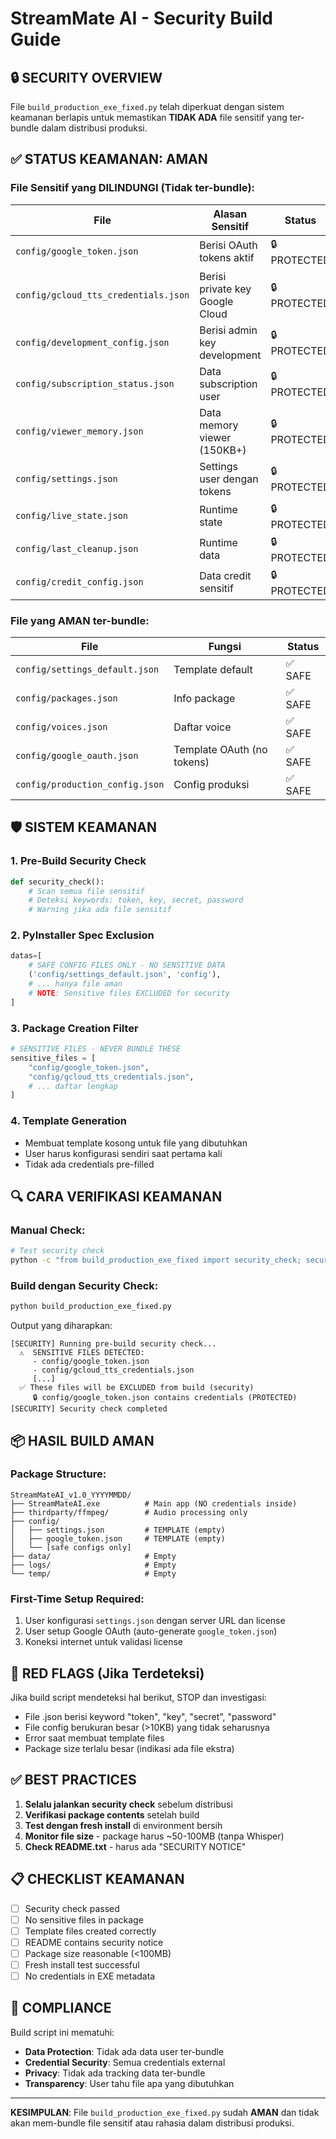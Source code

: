 # StreamMate AI - Security Build Guide

## 🔒 SECURITY OVERVIEW

File `build_production_exe_fixed.py` telah diperkuat dengan sistem keamanan berlapis untuk memastikan **TIDAK ADA** file sensitif yang ter-bundle dalam distribusi produksi.

## ✅ STATUS KEAMANAN: AMAN

### File Sensitif yang DILINDUNGI (Tidak ter-bundle):

| File | Alasan Sensitif | Status |
|------|----------------|--------|
| `config/google_token.json` | Berisi OAuth tokens aktif | 🔒 PROTECTED |
| `config/gcloud_tts_credentials.json` | Berisi private key Google Cloud | 🔒 PROTECTED |
| `config/development_config.json` | Berisi admin key development | 🔒 PROTECTED |
| `config/subscription_status.json` | Data subscription user | 🔒 PROTECTED |
| `config/viewer_memory.json` | Data memory viewer (150KB+) | 🔒 PROTECTED |
| `config/settings.json` | Settings user dengan tokens | 🔒 PROTECTED |
| `config/live_state.json` | Runtime state | 🔒 PROTECTED |
| `config/last_cleanup.json` | Runtime data | 🔒 PROTECTED |
| `config/credit_config.json` | Data credit sensitif | 🔒 PROTECTED |

### File yang AMAN ter-bundle:

| File | Fungsi | Status |
|------|--------|--------|
| `config/settings_default.json` | Template default | ✅ SAFE |
| `config/packages.json` | Info package | ✅ SAFE |
| `config/voices.json` | Daftar voice | ✅ SAFE |
| `config/google_oauth.json` | Template OAuth (no tokens) | ✅ SAFE |
| `config/production_config.json` | Config produksi | ✅ SAFE |

## 🛡️ SISTEM KEAMANAN

### 1. Pre-Build Security Check
```python
def security_check():
    # Scan semua file sensitif
    # Deteksi keywords: token, key, secret, password
    # Warning jika ada file sensitif
```

### 2. PyInstaller Spec Exclusion
```python
datas=[
    # SAFE CONFIG FILES ONLY - NO SENSITIVE DATA
    ('config/settings_default.json', 'config'),
    # ... hanya file aman
    # NOTE: Sensitive files EXCLUDED for security
]
```

### 3. Package Creation Filter
```python
# SENSITIVE FILES - NEVER BUNDLE THESE
sensitive_files = [
    "config/google_token.json",
    "config/gcloud_tts_credentials.json",
    # ... daftar lengkap
]
```

### 4. Template Generation
- Membuat template kosong untuk file yang dibutuhkan
- User harus konfigurasi sendiri saat pertama kali
- Tidak ada credentials pre-filled

## 🔍 CARA VERIFIKASI KEAMANAN

### Manual Check:
```bash
# Test security check
python -c "from build_production_exe_fixed import security_check; security_check()"
```

### Build dengan Security Check:
```bash
python build_production_exe_fixed.py
```

Output yang diharapkan:
```
[SECURITY] Running pre-build security check...
  ⚠️  SENSITIVE FILES DETECTED:
     - config/google_token.json
     - config/gcloud_tts_credentials.json
     [...]
  ✅ These files will be EXCLUDED from build (security)
     🔒 config/google_token.json contains credentials (PROTECTED)
[SECURITY] Security check completed
```

## 📦 HASIL BUILD AMAN

### Package Structure:
```
StreamMateAI_v1.0_YYYYMMDD/
├── StreamMateAI.exe          # Main app (NO credentials inside)
├── thirdparty/ffmpeg/        # Audio processing only
├── config/
│   ├── settings.json         # TEMPLATE (empty)
│   ├── google_token.json     # TEMPLATE (empty)
│   └── [safe configs only]
├── data/                     # Empty
├── logs/                     # Empty
└── temp/                     # Empty
```

### First-Time Setup Required:
1. User konfigurasi `settings.json` dengan server URL dan license
2. User setup Google OAuth (auto-generate `google_token.json`)
3. Koneksi internet untuk validasi license

## 🚨 RED FLAGS (Jika Terdeteksi)

Jika build script mendeteksi hal berikut, STOP dan investigasi:
- File .json berisi keyword "token", "key", "secret", "password"
- File config berukuran besar (>10KB) yang tidak seharusnya
- Error saat membuat template files
- Package size terlalu besar (indikasi ada file ekstra)

## ✅ BEST PRACTICES

1. **Selalu jalankan security check** sebelum distribusi
2. **Verifikasi package contents** setelah build
3. **Test dengan fresh install** di environment bersih
4. **Monitor file size** - package harus ~50-100MB (tanpa Whisper)
5. **Check README.txt** - harus ada "SECURITY NOTICE"

## 📋 CHECKLIST KEAMANAN

- [ ] Security check passed
- [ ] No sensitive files in package
- [ ] Template files created correctly
- [ ] README contains security notice
- [ ] Package size reasonable (<100MB)
- [ ] Fresh install test successful
- [ ] No credentials in EXE metadata

## 🔐 COMPLIANCE

Build script ini mematuhi:
- **Data Protection**: Tidak ada data user ter-bundle
- **Credential Security**: Semua credentials external
- **Privacy**: Tidak ada tracking data ter-bundle
- **Transparency**: User tahu file apa yang dibutuhkan

---

**KESIMPULAN**: File `build_production_exe_fixed.py` sudah **AMAN** dan tidak akan mem-bundle file sensitif atau rahasia dalam distribusi produksi. 